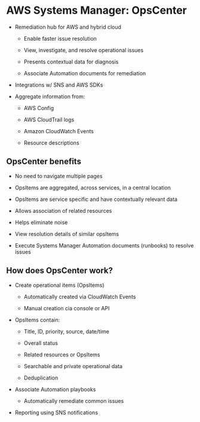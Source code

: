# AWS Systems Manager: OpsCenter

* Remediation hub for AWS and hybrid cloud

  * Enable faster issue resolution

  * View, investigate, and resolve operational issues

  * Presents contextual data for diagnosis

  * Associate Automation documents for remediation

* Integrations w/ SNS and AWS SDKs

* Aggregate information from:

  * AWS Config

  * AWS CloudTrail logs

  * Amazon CloudWatch Events

  * Resource descriptions

## OpsCenter benefits

* No need to navigate multiple pages

* OpsItems are aggregated, across services, in a central location

* OpsItems are service specific and have contextually relevant data

* Allows association of related resources

* Helps eliminate noise

* View resolution details of similar opsItems

* Execute Systems Manager Automation documents (runbooks) to resolve issues

## How does OpsCenter work?

* Create operational items (OpsItems)

  * Automatically created via CloudWatch Events

  * Manual creation cia console or API

* OpsItems contain:

  * Title, ID, priority, source, date/time

  * Overall status

  * Related resources or OpsItems

  * Searchable and private operational data

  * Deduplication

* Associate Automation playbooks

  * Automatically remediate common issues

* Reporting using SNS notifications
